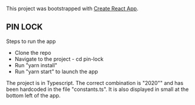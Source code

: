 This project was bootstrapped with [Create React App](https://github.com/facebook/create-react-app).

## PIN LOCK
Steps to run the app
* Clone the repo
* Navigate to the project - cd pin-lock
* Run "yarn install"
* Run "yarn start" to launch the app

The project is in Typescript.
The correct combination is "2020"" and has been hardcoded in the file "constants.ts". It is also displayed in small at the bottom left of the app. 
 

